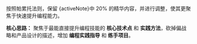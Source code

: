 按照帕累托法则，保留 {activeNote}中 20% 的精华内容，并进行调整，使其更聚焦于快速提升编程能力。

**核心思路：**  聚焦于最能直接提升编程技能的 **核心技术点** 和 **实践方法**，砍掉偏战略和产品设计的描述，增加 **编程实践指导** 和 **练手项目**。